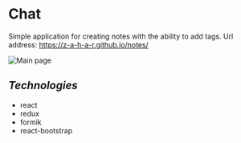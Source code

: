 # Chat

Simple application for creating notes with the ability to add tags.
Url address: https://z-a-h-a-r.github.io/notes/

![Main page](https://i.ibb.co/TYCz9dY/screely-1636608915637.png)

## *Technologies*
* react
* redux
* formik
* react-bootstrap
